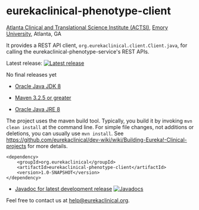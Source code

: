 # eurekaclinical-phenotype-client
[Atlanta Clinical and Translational Science Institute (ACTSI)](http://www.actsi.org), [Emory University](http://www.emory.edu), Atlanta, GA

It provides a REST API client, `org.eurekaclinical.client.Client.java`, for calling the eurekaclinical-phenotype-service's REST APIs.

Latest release: [![Latest release](https://maven-badges.herokuapp.com/maven-central/org.eurekaclinical/eurekaclinical-phenotype-client/badge.svg)](https://maven-badges.herokuapp.com/maven-central/org.eurekaclinical/eurekaclinical-phenotype-client)

No final releases yet

* [Oracle Java JDK 8](http://www.oracle.com/technetwork/java/javase/overview/index.html)
* [Maven 3.2.5 or greater](https://maven.apache.org)

* [Oracle Java JRE 8](http://www.oracle.com/technetwork/java/javase/overview/index.html)

The project uses the maven build tool. Typically, you build it by invoking `mvn clean install` at the command line. For simple file changes, not additions or deletions, you can usually use `mvn install`. See https://github.com/eurekaclinical/dev-wiki/wiki/Building-Eureka!-Clinical-projects for more details.

```
<dependency>
    <groupId>org.eurekaclinical</groupId>
    <artifactId>eurekaclinical-phenotype-client</artifactId>
    <version>1.0-SNAPSHOT</version>
</dependency>
```

* [Javadoc for latest development release](http://javadoc.io/doc/org.eurekaclinical/eurekaclinical-phenotype-client) [![Javadocs](http://javadoc.io/badge/org.eurekaclinical/eurekaclinical-phenotype-client.svg)](http://javadoc.io/doc/org.eurekaclinical/eurekaclinical-phenotype-client)

Feel free to contact us at help@eurekaclinical.org.
